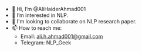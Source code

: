 - 👋 Hi, I’m @AliHaiderAhmad001
- 👀 I’m interested in NLP.
- 💞️ I'm looking to collaborate on NLP research paper.
- 📫 How to reach me:
  * Email: ali.h.ahmad001@gmail.com
  * Telegram: NLP_Geek


<!---
AliHaiderAhmad001/AliHaiderAhmad001 is a ✨ special ✨ repository because its `README.md` (this file) appears on your GitHub profile.
You can click the Preview link to take a look at your changes.
--->
